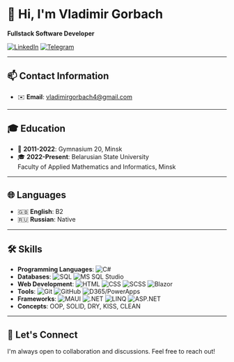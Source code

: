 # 👋 Hi, I'm Vladimir Gorbach

**Fullstack Software Developer**

[![LinkedIn](https://img.shields.io/badge/LinkedIn-Profile-blue?logo=linkedin&logoColor=white)](https://www.linkedin.com/in/vladimirgorbach/)
[![Telegram](https://img.shields.io/badge/Telegram-Contact-blue?logo=telegram&logoColor=white)](https://t.me/kamen_4)

---

## 📫 Contact Information

- ✉️ **Email**: vladimirgorbach4@gmail.com

---

## 🎓 Education

- 🏫 **2011-2022**: Gymnasium 20, Minsk
- 🎓 **2022-Present**: Belarusian State University  
  Faculty of Applied Mathematics and Informatics, Minsk

---

## 🌐 Languages

- 🇬🇧 **English**: B2
- 🇷🇺 **Russian**: Native

---

## 🛠️ Skills

- **Programming Languages**: ![C#](https://img.shields.io/badge/-C%23-239120?logo=c-sharp&logoColor=white)
- **Databases**: ![SQL](https://img.shields.io/badge/-SQL-4479A1?logo=postgresql&logoColor=white) ![MS SQL Studio](https://img.shields.io/badge/-MS%20SQL%20Studio-CC2927?logo=microsoftsqlserver&logoColor=white)
- **Web Development**: ![HTML](https://img.shields.io/badge/-HTML-E34F26?logo=html5&logoColor=white) ![CSS](https://img.shields.io/badge/-CSS-1572B6?logo=css3&logoColor=white) ![SCSS](https://img.shields.io/badge/-SCSS-CC6699?logo=sass&logoColor=white) ![Blazor](https://img.shields.io/badge/-Blazor-512BD4?logo=blazor&logoColor=white)
- **Tools**: ![Git](https://img.shields.io/badge/-Git-F05032?logo=git&logoColor=white) ![GitHub](https://img.shields.io/badge/-GitHub-181717?logo=github&logoColor=white) ![D365/PowerApps](https://img.shields.io/badge/-D365/PowerApps-742774?logo=powerapps&logoColor=white)
- **Frameworks**: ![MAUI](https://img.shields.io/badge/-MAUI-512BD4?logo=.net&logoColor=white) ![.NET](https://img.shields.io/badge/-.NET-512BD4?logo=.net&logoColor=white) ![LINQ](https://img.shields.io/badge/-LINQ-512BD4?logo=.net&logoColor=white) ![ASP.NET](https://img.shields.io/badge/-ASP.NET-512BD4?logo=dotnet&logoColor=white)
- **Concepts**: OOP, SOLID, DRY, KISS, CLEAN

---

## 🤝 Let's Connect

I'm always open to collaboration and discussions. Feel free to reach out!
